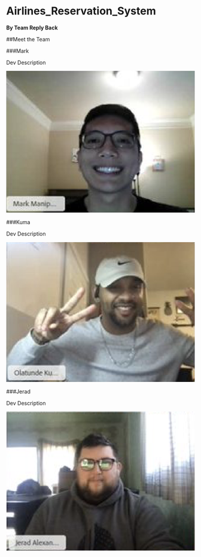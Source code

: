 # Airlines_Reservation_System
**By Team Reply Back**

##Meet the Team

###Mark

Dev Description

![screen\s](images/Mark.png)

###Kuma

Dev Description

![screen\s](images/Kuma.png)

###Jerad

Dev Description

![screen\s](images/Jerad.png)
